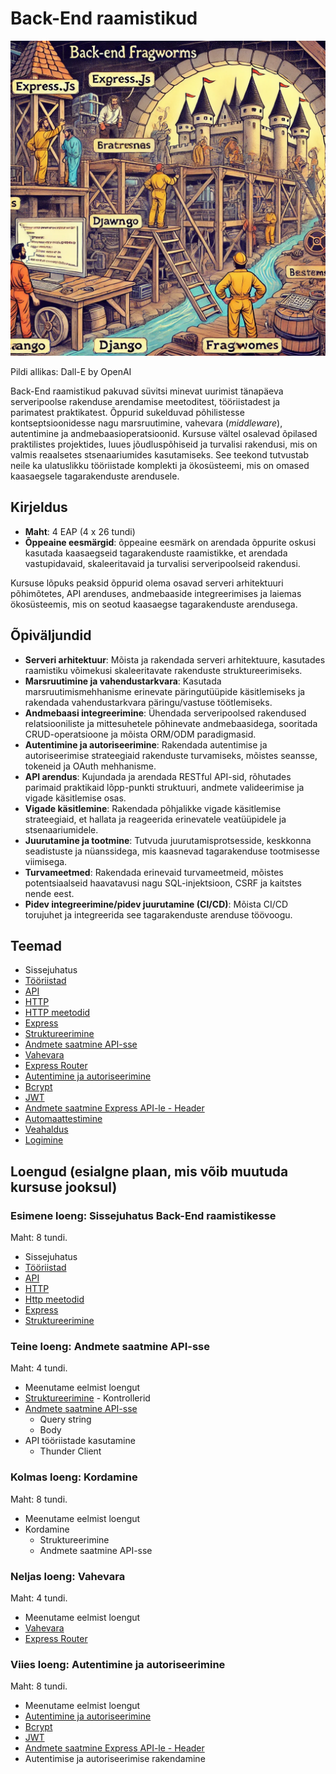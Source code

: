 # Back-End raamistikud

![Back-End raamistikud](Back-End-Frameworks.webp)

Pildi allikas: Dall-E by OpenAI

Back-End raamistikud pakuvad süvitsi minevat uurimist tänapäeva serveripoolse rakenduse arendamise meetoditest, tööriistadest ja parimatest praktikatest. Õppurid sukelduvad põhilistesse kontseptsioonidesse nagu marsruutimine, vahevara (_middleware_), autentimine ja andmebaasioperatsioonid. Kursuse vältel osalevad õpilased praktilistes projektides, luues jõudluspõhiseid ja turvalisi rakendusi, mis on valmis reaalsetes stsenaariumides kasutamiseks. See teekond tutvustab neile ka ulatuslikku tööriistade komplekti ja ökosüsteemi, mis on omased kaasaegsele tagarakenduste arendusele.

## Kirjeldus

- **Maht**: 4 EAP (4 x 26 tundi)
- **Õppeaine eesmärgid**: õppeaine eesmärk on arendada õppurite oskusi kasutada kaasaegseid tagarakenduste raamistikke, et arendada vastupidavaid, skaleeritavaid ja turvalisi serveripoolseid rakendusi.

Kursuse lõpuks peaksid õppurid olema osavad serveri arhitektuuri põhimõtetes, API arenduses, andmebaaside integreerimises ja laiemas ökosüsteemis, mis on seotud kaasaegse tagarakenduste arendusega.

## Õpiväljundid

- **Serveri arhitektuur**: Mõista ja rakendada serveri arhitektuure, kasutades raamistiku võimekusi skaleeritavate rakenduste struktureerimiseks.
- **Marsruutimine ja vahendustarkvara**: Kasutada marsruutimismehhanisme erinevate päringutüüpide käsitlemiseks ja rakendada vahendustarkvara päringu/vastuse töötlemiseks.
- **Andmebaasi integreerimine**: Ühendada serveripoolsed rakendused relatsiooniliste ja mittesuhetele põhinevate andmebaasidega, sooritada CRUD-operatsioone ja mõista ORM/ODM paradigmasid.
- **Autentimine ja autoriseerimine**: Rakendada autentimise ja autoriseerimise strateegiaid rakenduste turvamiseks, mõistes seansse, tokeneid ja OAuth mehhanisme.
- **API arendus**: Kujundada ja arendada RESTful API-sid, rõhutades parimaid praktikaid lõpp-punkti struktuuri, andmete valideerimise ja vigade käsitlemise osas.
- **Vigade käsitlemine**: Rakendada põhjalikke vigade käsitlemise strateegiaid, et hallata ja reageerida erinevatele veatüüpidele ja stsenaariumidele.
- **Juurutamine ja tootmine**: Tutvuda juurutamisprotsesside, keskkonna seadistuste ja nüanssidega, mis kaasnevad tagarakenduse tootmisesse viimisega.
- **Turvameetmed**: Rakendada erinevaid turvameetmeid, mõistes potentsiaalseid haavatavusi nagu SQL-injektsioon, CSRF ja kaitstes nende eest.
- **Pidev integreerimine/pidev juurutamine (CI/CD)**: Mõista CI/CD torujuhet ja integreerida see tagarakenduste arenduse töövoogu.

## Teemad

- Sissejuhatus
- [Tööriistad](./Topics/Tools/README.md)
- [API](./Topics/API/README.md)
- [HTTP](./Topics/HTTP/README.md)
- [HTTP meetodid](./Topics/HTTP-Methods/README.md)
- [Express](./Topics/Express/README.md)
- [Struktureerimine](./Topics/Structuring/README.md)
- [Andmete saatmine API-sse](./Topics/Sending-Data-To-Express/README.md)
- [Vahevara](./Topics/Middleware/README.md)
- [Express Router](./Topics/Routes/README.md)
- [Autentimine ja autoriseerimine](./Topics/Auth/README.md)
- [Bcrypt](./Topics/Bcrypt/README.md)
- [JWT](./Topics/JWT/README.md)
- [Andmete saatmine Express API-le - Header](./Topics/Sending-Data-To-Express/README.md#header)
- [Automaattestimine](./Topics/Testing-Node-API/README.md)
- [Veahaldus](./Topics/Error-Handling/README.md)
- [Logimine](./Topics/Logging/README.md)

## Loengud (esialgne plaan, mis võib muutuda kursuse jooksul)

### Esimene loeng: Sissejuhatus Back-End raamistikesse

Maht: 8 tundi.

- Sissejuhatus
- [Tööriistad](./Topics/Tools/README.md)
- [API](./Topics/API/README.md)
- [HTTP](./Topics/HTTP/README.md)
- [Http meetodid](./Topics/HTTP-Methods/README.md)
- [Express](./Topics/Express/README.md)
- [Struktureerimine](./Topics/Structuring/README.md)

### Teine loeng: Andmete saatmine API-sse

Maht: 4 tundi.

- Meenutame eelmist loengut
- [Struktureerimine](./Topics/Structuring/README.md) - Kontrollerid
- [Andmete saatmine API-sse](./Topics/Sending-Data-To-Express/README.md)
  - Query string
  - Body
- API tööriistade kasutamine
  - Thunder Client

### Kolmas loeng: Kordamine

Maht: 8 tundi.

- Meenutame eelmist loengut
- Kordamine
  - Struktureerimine
  - Andmete saatmine API-sse

### Neljas loeng: Vahevara

Maht: 4 tundi.

- Meenutame eelmist loengut
- [Vahevara](./Topics/Middleware/README.md)
- [Express Router](./Topics/Routes/README.md)

### Viies loeng: Autentimine ja autoriseerimine

Maht: 8 tundi.

- Meenutame eelmist loengut
- [Autentimine ja autoriseerimine](./Topics/Auth/README.md)
- [Bcrypt](./Topics/Bcrypt/README.md)
- [JWT](./Topics/JWT/README.md)
- [Andmete saatmine Express API-le - Header](./Topics/Sending-Data-To-Express/README.md#header)
- Autentimise ja autoriseerimise rakendamine
